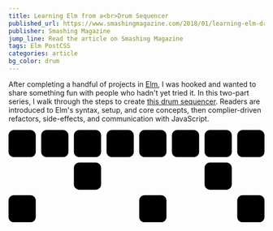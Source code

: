 ```yaml
---
title: Learning Elm from a<br>Drum Sequencer
published_url: https://www.smashingmagazine.com/2018/01/learning-elm-drum-sequencer-part-1/
publisher: Smashing Magazine
jump_line: Read the article on Smashing Magazine
tags: Elm PostCSS
categories: article
bg_color: drum
---
```


After completing a handful of projects in <a href="https://elm-lang.org" target="_blank">Elm</a>, I was hooked and wanted to share something fun with people who hadn't yet tried it. In this two-part series, I walk through the steps to create <a href="https://bholtbholt.github.io/step-sequencer/" target="_blank">this drum sequencer</a>. Readers are introduced to Elm's syntax, setup, and core concepts, then complier-driven refactors, side-effects, and communication with JavaScript.

<svg xmlns="http://www.w3.org/2000/svg" viewBox="0 0 470 170" class="illustration">
  <rect class="illustration__fill opacity-0 animate-sequencer" width="50" height="50" rx="10"/>
  <rect class="illustration__fill opacity-0 animate-sequencer" width="50" height="50" y="120" rx="10"/>
  <rect class="illustration__fill opacity-0 animate-sequencer animate-offset-1" width="50" height="50" x="60" rx="10"/>
  <rect class="illustration__fill opacity-0 animate-sequencer animate-offset-2" width="50" height="50" x="120" rx="10"/>
  <rect class="illustration__fill opacity-0 animate-sequencer animate-offset-2" width="50" height="50" x="120" y="60" rx="10"/>
  <rect class="illustration__fill opacity-0 animate-sequencer animate-offset-3" width="50" height="50" x="180" rx="10"/>
  <rect class="illustration__fill opacity-0 animate-sequencer animate-offset-4" width="50" height="50" x="240" rx="10"/>
  <rect class="illustration__fill opacity-0 animate-sequencer animate-offset-4" width="50" height="50" x="240" y="120" rx="10"/>
  <rect class="illustration__fill opacity-0 animate-sequencer animate-offset-5" width="50" height="50" x="300" rx="10"/>
  <rect class="illustration__fill opacity-0 animate-sequencer animate-offset-6" width="50" height="50" x="360" rx="10"/>
  <rect class="illustration__fill opacity-0 animate-sequencer animate-offset-6" width="50" height="50" x="360" y="60" rx="10"/>
  <rect class="illustration__fill opacity-0 animate-sequencer animate-offset-7" width="50" height="50" x="420" rx="10"/>
  <rect class="illustration__fill opacity-0 animate-sequencer animate-offset-7" width="50" height="50" x="420" y="120" rx="10"/>
</svg>
